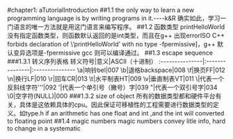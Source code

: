 #chapter1: aTutorialIntroduction
##1.1 the only way to learn a new programming language is by writing programs in it.----k&R
    确实如此，学习一门语言的唯一方法就是用这门语言来编写程序。
##1.2 函数类型
    printHelloWorld没有指定函数类型，则函数默认返回的是int类型，而且在g++ 出现errorISO C++ 
    forbids declaration of \‘printHelloWorld’ with no type -fpermissive]，g++ 默认变异选项是-fpermissive
    gcc 则可以编译通过。
##1.3 escape sequence
###1.3.1 转义序列表格
转义符号|意义|ASCII（十进制）
:---------------|:---------------|:---------------
\a|响铃bel|007
\b|退格backspace|008
\f|换页FF|012
\n|换行LF|010
\r|回车CR|013
\t|水平制表HT|009
\v|垂直制表VT|011
\\|代表一个反斜线字符''\'|092
\'|代表一个单引号（撇号）字|039
\"|代表一个双引号字|034
\0|空字符(NULL)|000
###1.3.2 size of object
    所有的数据类型都和硬件平台有关，具体是这依赖具体的cpu。因此保证可移植性的工程需要进行数据类型的定义。如type.h 
    if an arithmetic has one float and int ,and the int will converted to floating point
##1.4 magic numbers
    magic numbers convey litle info, hard to change in a systematic
